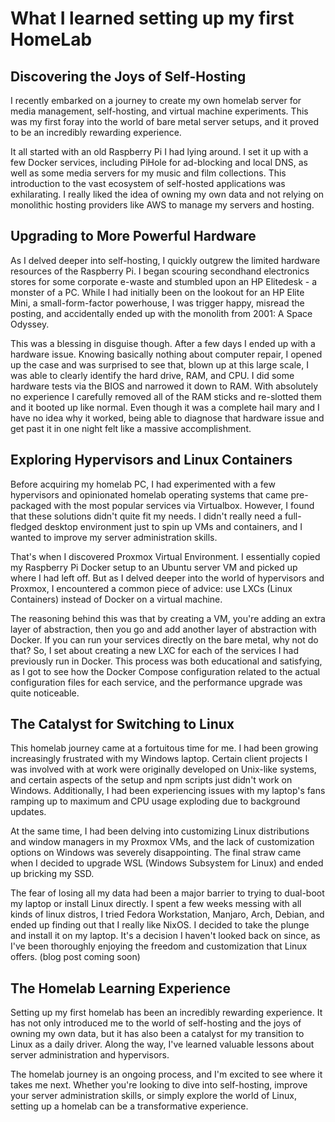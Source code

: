# What I learned setting up my first HomeLab

## Discovering the Joys of Self-Hosting

I recently embarked on a journey to create my own homelab server for media management, self-hosting, and virtual machine experiments. This was my first foray into the world of bare metal server setups, and it proved to be an incredibly rewarding experience.

It all started with an old Raspberry Pi I had lying around. I set it up with a few Docker services, including PiHole for ad-blocking and local DNS, as well as some media servers for my music and film collections. This introduction to the vast ecosystem of self-hosted applications was exhilarating. I really liked the idea of owning my own data and not relying on monolithic hosting providers like AWS to manage my servers and hosting.

## Upgrading to More Powerful Hardware

As I delved deeper into self-hosting, I quickly outgrew the limited hardware resources of the Raspberry Pi. I began scouring secondhand electronics stores for some corporate e-waste and stumbled upon an HP Elitedesk - a monster of a PC. While I had initially been on the lookout for an HP Elite Mini, a small-form-factor powerhouse, I was trigger happy, misread the posting, and accidentally ended up with the monolith from 2001: A Space Odyssey. 

This was a blessing in disguise though. After a few days I ended up with a hardware issue. Knowing basically nothing about computer repair, I opened up the case and was surprised to see that, blown up at this large scale, I was able to clearly identify the hard drive, RAM, and CPU. I did some hardware tests via the BIOS and narrowed it down to RAM. With absolutely no experience I carefully removed all of the RAM sticks and re-slotted them and it booted up like normal. Even though it was a complete hail mary and I have no idea why it worked, being able to diagnose that hardware issue and get past it in one night felt like a massive accomplishment.

## Exploring Hypervisors and Linux Containers

Before acquiring my homelab PC, I had experimented with a few hypervisors and opinionated homelab operating systems that came pre-packaged with the most popular services via Virtualbox. However, I found that these solutions didn't quite fit my needs. I didn't really need a full-fledged desktop environment just to spin up VMs and containers, and I wanted to improve my server administration skills.

That's when I discovered Proxmox Virtual Environment. I essentially copied my Raspberry Pi Docker setup to an Ubuntu server VM and picked up where I had left off. But as I delved deeper into the world of hypervisors and Proxmox, I encountered a common piece of advice: use LXCs (Linux Containers) instead of Docker on a virtual machine.

The reasoning behind this was that by creating a VM, you're adding an extra layer of abstraction, then you go and add another layer of abstraction with Docker. If you can run your services directly on the bare metal, why not do that? So, I set about creating a new LXC for each of the services I had previously run in Docker. This process was both educational and satisfying, as I got to see how the Docker Compose configuration related to the actual configuration files for each service, and the performance upgrade was quite noticeable.

## The Catalyst for Switching to Linux

This homelab journey came at a fortuitous time for me. I had been growing increasingly frustrated with my Windows laptop. Certain client projects I was involved with at work were originally developed on Unix-like systems, and certain aspects of the setup and npm scripts just didn't work on Windows. Additionally, I had been experiencing issues with my laptop's fans ramping up to maximum and CPU usage exploding due to background updates.

At the same time, I had been delving into customizing Linux distributions and window managers in my Proxmox VMs, and the lack of customization options on Windows was severely disappointing. The final straw came when I decided to upgrade WSL (Windows Subsystem for Linux) and ended up bricking my SSD.

The fear of losing all my data had been a major barrier to trying to dual-boot my laptop or install Linux directly. I spent a few weeks messing with all kinds of linux distros, I tried Fedora Workstation, Manjaro, Arch, Debian, and ended up finding out that I really like NixOS.  I decided to take the plunge and install it on my laptop. It's a decision I haven't looked back on since, as I've been thoroughly enjoying the freedom and customization that Linux offers. (blog post coming soon)

## The Homelab Learning Experience

Setting up my first homelab has been an incredibly rewarding experience. It has not only introduced me to the world of self-hosting and the joys of owning my own data, but it has also been a catalyst for my transition to Linux as a daily driver. Along the way, I've learned valuable lessons about server administration and hypervisors.

The homelab journey is an ongoing process, and I'm excited to see where it takes me next. Whether you're looking to dive into self-hosting, improve your server administration skills, or simply explore the world of Linux, setting up a homelab can be a transformative experience.

